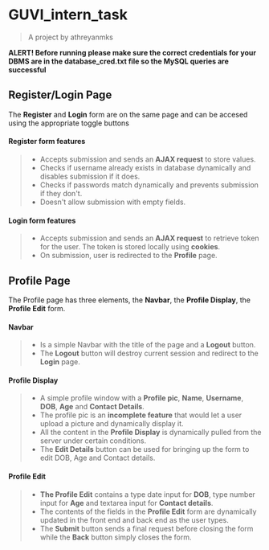 # GUVI_intern_task
  > A project by athreyanmks

**ALERT! Before running please make sure the correct credentials for your DBMS are in the database_cred.txt file so the MySQL queries are successful**
## Register/Login Page

The **Register** and **Login** form are on the same page and can be accesed using the appropriate toggle buttons


#### Register form features
  > - Accepts submission and sends an **AJAX request** to store values.
  > - Checks if username already exists in database dynamically and disables submission if it does.
  > - Checks if passwords match dynamically and prevents submission if they don't.
  > - Doesn't allow submission with empty fields.
  
#### Login form features
  > - Accepts submission and sends an **AJAX request** to retrieve token for the user. The token is stored locally using **cookies**.
  > - On submission, user is redirected to the **Profile** page.
  
## Profile Page

The Profile page has three elements, the **Navbar**, the **Profile Display**, the **Profile Edit** form.

#### Navbar
 > - Is a simple Navbar with the title of the page and a **Logout** button.
 > - The **Logout** button will destroy current session and redirect to the **Login** page.
 
#### Profile Display
 > - A simple profile window with a **Profile pic**, **Name**, **Username**, **DOB**, **Age** and **Contact Details**.
 > - The profile pic is an **incomplete feature** that would let a user upload a picture and dynamically display it.
 > - All the content in the **Profile Display** is dynamically pulled from the server under certain conditions.
 > - The **Edit Details** button can be used for bringing up the form to edit DOB, Age and Contact details.
 
#### Profile Edit
 > - **The Profile Edit** contains a type date input for **DOB**, type number input for **Age** and textarea input for **Contact details**.
 > - The contents of the fields in the **Profile Edit** form are dynamically updated in the front end and back end as the user types.
 > - The **Submit** button sends a final request before closing the form while the **Back** button simply closes the form.
